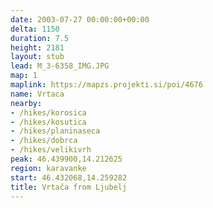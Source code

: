 ```yaml
---
date: 2003-07-27 00:00:00+00:00
delta: 1150
duration: 7.5
height: 2181
layout: stub
lead: M_3-6358_IMG.JPG
map: 1
maplink: https://mapzs.projekti.si/poi/4676
name: Vrtaca
nearby:
- /hikes/korosica
- /hikes/kosutica
- /hikes/planinaseca
- /hikes/dobrca
- /hikes/velikivrh
peak: 46.439900,14.212625
region: karavanke
start: 46.432068,14.259282
title: Vrtača from Ljubelj
---
```

